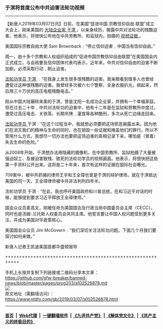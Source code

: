 ### 于溟将首度公布中共迫害法轮功视频
------------------------

<div class="post_content" itemprop="articleBody">
 <p>
  【新唐人2019年03月07日讯】日前，在美国“促进中国.宗教信仰自由.联盟”成立大会上，刚来美国的
  <a href="https://www.ntdtv.com/gb/大陆企业家.htm">
   大陆企业家
  </a>
  <a href="https://www.ntdtv.com/gb/于溟.htm">
   于溟
  </a>
  ，以亲身经历，揭露中共对法轮功的残酷迫害。他表示，将很快公布他在中共劳教所、和监狱内，拍摄的
  <a href="https://www.ntdtv.com/gb/视频证据.htm">
   视频证据
  </a>
  。
 </p>
 <p>
  美国国际宗教自由大使 Sam Brownback﹕“停止信仰迫害﹐中国当有信仰自由。”
 </p>
 <p>
  周一，由十多个宗教和人权组织组成的“促进中国宗教信仰自由联盟”在美国国会内正式成立。与会政要及信仰团体代表均表示，近年来，中共对信仰自由的迫害不断加剧，必须采取行动﹑制止迫害。
 </p>
 <p>
  <a href="https://www.ntdtv.com/gb/法轮功学员.htm">
   法轮功学员
  </a>
  <a href="https://www.ntdtv.com/gb/于溟.htm">
   于溟
  </a>
  ﹕“在我身上发生很多很残酷的迫害。我亲眼看到很多人也曾经遭受过这种很残酷的迫害。我曾经多次被六七个警察，全身衣服扒光，绑起来，然后用三十万伏的高压电棍残酷电击。”
 </p>
 <p>
  刚从中国大陆辗转来美的于溟，曾是沈阳一名成功企业家，并拥有一个幸福家庭。但在过去二十年﹑中共对法轮功的迫害中，他有十二年是在监狱和劳教所中度过，遭受过高压电击、关铁笼、长期吊铐﹑灌食等各种酷刑，多次从死亡边缘走回来。
 </p>
 <p>
  <a href="https://www.ntdtv.com/gb/法轮功学员.htm">
   法轮功学员
  </a>
  于溟﹕“在这个过程当中，我就想必须要把这场邪恶揭露出来。因为他们在消灭我们的精神与生命的同时，也在销毁一些证据和掩盖他们的罪行。所以不管用什么方式，我想尽一切办法也要把这场迫害的真相记录下来，哪怕是（冒着）失去生命的危险。”
 </p>
 <p>
  从2008年开始，于溟想办法用隐藏的摄像机，在中国劳教所、监狱拍摄了大量被强迫奴工、及被迫害致残、致死的法轮功学员的视频画面。他表示，将很快把这些第一手资料公开出来。这将是二十年来，首次有这样的证据在国际社会曝光。
 </p>
 <p>
  709案中，被中共抓捕的律师王宇和王全璋也曾是于溟的辩护律师。就在于溟抵达美国的同一天，王全璋律师被中共非法判刑四年半。
 </p>
 <p>
  法轮功学员 于溟﹕“在此，我也呼吁美国政府和川普总统，在和习近平对话的时候，能够提到要求习近平释放王全璋律师。”
 </p>
 <p>
  国会众议员麦高文，刚被任命为美国国会及行政当局中国委员会主席（CECC），同时也是汤姆-兰托斯人权委员会共同主席。他誓言要让中国人权问题受到更多关注，并成为美国对华政策核心。
 </p>
 <p>
  美国国会众议员 Jim McGovern﹕“我们深切关注法轮功问题。下面几个月我们要探讨如何来做。”
 </p>
 <p>
  新唐人记者王凯迪美国首都华盛顿报导
 </p>
 <div class="single_ad">
 </div>
</div>

+++++++++++++++++++++++++++++++++++++++++++++++++++++++++++<br/><br/>
手机上长按并复制下列链接或二维码分享本文章：<br/>
https://github.com/gfw-breaker/banned-news/blob/master/pages/prog203/a102526878.md <br/>
<a href='https://github.com/gfw-breaker/banned-news/blob/master/pages/prog203/a102526878.md'><img src='https://github.com/gfw-breaker/banned-news/blob/master/pages/prog203/a102526878.md.png'/></a> <br/>
原文地址（需翻墙访问）：https://www.ntdtv.com/gb/2019/03/07/a102526878.html


------------------------
#### [首页](https://github.com/gfw-breaker/banned-news/blob/master/README.md) &nbsp;|&nbsp; [Web代理](https://github.com/labour-camp/helloworld) &nbsp;|&nbsp; [一键翻墙软件](https://github.com/gfw-breaker/nogfw/blob/master/README.md) &nbsp;| [《九评共产党》](https://github.com/gfw-breaker/9ping.md/blob/master/README.md#九评之一评共产党是什么) | [《解体党文化》](https://github.com/gfw-breaker/jtdwh.md/blob/master/README.md) | [《共产主义的终极目的》](https://github.com/gfw-breaker/gczydzjmd.md/blob/master/README.md)

